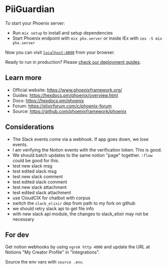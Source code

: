 # PiiGuardian

To start your Phoenix server:

* Run `mix setup` to install and setup dependencies
* Start Phoenix endpoint with `mix phx.server` or inside IEx with `iex -S mix phx.server`

Now you can visit [`localhost:4000`](http://localhost:4000) from your browser.

Ready to run in production? Please [check our deployment guides](https://hexdocs.pm/phoenix/deployment.html).

## Learn more

* Official website: https://www.phoenixframework.org/
* Guides: https://hexdocs.pm/phoenix/overview.html
* Docs: https://hexdocs.pm/phoenix
* Forum: https://elixirforum.com/c/phoenix-forum
* Source: https://github.com/phoenixframework/phoenix

## Considerations

- The Slack events come via a webhook. If app goes down, we lose events.
- I am verifying the Notion events with the verification token. This is good.
- We should batch updates to the same notion "page" together. `:flow` could be good for this.
- test new slack msg
- test edited slack msg
- test new slack comment
- test edited slack comment
- test new slack attachment
- test edited slack attachment
- use CloudCIX for chatbot with corpus
- switch the `slack_elixir` dep from path to my fork on github
- we should retry slack api to get file info
- with new slack api module, the changes to slack_elixir may not be necessary

## For dev

Get notion webhooks by using `ngrok http 4000` and update the URL at Notions "My Creator Profile" in "Integrations".

Source the env vars with `source .env`.
